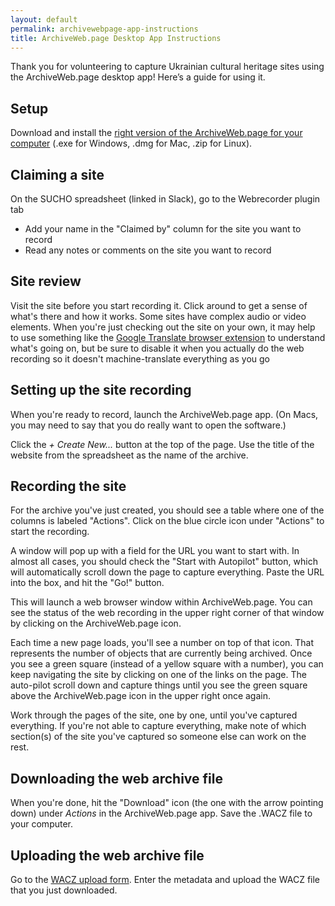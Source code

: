 ```yaml
---
layout: default
permalink: archivewebpage-app-instructions
title: ArchiveWeb.page Desktop App Instructions
---
```


 
Thank you for volunteering to capture Ukrainian cultural heritage sites using the ArchiveWeb.page desktop app! Here’s a guide for using it.

## Setup
Download and install the [right version of the ArchiveWeb.page for your computer](https://webrecorder.net/archivewebpage/) (.exe for Windows, .dmg for Mac, .zip for Linux).

## Claiming a site
On the SUCHO spreadsheet (linked in Slack), go to the Webrecorder plugin tab
- Add your name in the "Claimed by" column for the site you want to record
- Read any notes or comments on the site you want to record

## Site review
Visit the site before you start recording it. Click around to get a sense of what's there and how it works. Some sites have complex audio or video elements. When you're just checking out the site on your own, it may help to use something like the [Google Translate browser extension](https://chrome.google.com/webstore/detail/google-translate/aapbdbdomjkkjkaonfhkkikfgjllcleb/RK%3D2/RS%3DBBFW_pnWkPY0xPMYsAZI5xOgQEE-) to understand what's going on, but be sure to disable it when you actually do the web recording so it doesn't machine-translate everything as you go

## Setting up the site recording
When you're ready to record, launch the ArchiveWeb.page app. (On Macs, you may need to say that you do really want to open the software.)

Click the *+ Create New...* button at the top of the page. Use the title of the website from the spreadsheet as the name of the archive.

## Recording the site
For the archive you've just created, you should see a table where one of the columns is labeled "Actions". Click on the blue circle icon under "Actions" to start the recording. 

A window will pop up with a field for the URL you want to start with. In almost all cases, you should check the "Start with Autopilot" button, which will automatically scroll down the page to capture everything. Paste the URL into the box, and hit the "Go!" button.

This will launch a web browser window within ArchiveWeb.page. You can see the status of the web recording in the upper right corner of that window by clicking on the ArchiveWeb.page icon.

Each time a new page loads, you'll see a number on top of that icon. That represents the number of objects that are currently being archived. Once you see a green square (instead of a yellow square with a number), you can keep navigating the site by clicking on one of the links on the page. The auto-pilot scroll down and capture things until you see the green square above the ArchiveWeb.page icon in the upper right once again.

Work through the pages of the site, one by one, until you've captured everything. If you're not able to capture everything, make note of which section(s) of the site you've captured so someone else can work on the rest.


## Downloading the web archive file
When you're done, hit the "Download" icon (the one with the arrow pointing down) under *Actions* in the ArchiveWeb.page app. Save the .WACZ file to your computer.

## Uploading the web archive file
Go to the [WACZ upload form](https://forms.gle/N18MxWgoHtPB2xpz8). Enter the metadata and upload the WACZ file that you just downloaded.
